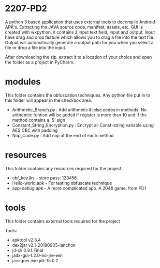 # 2207-PD2
A python 3 based application that uses external tools to decompile Android APK's. Extracting the JAVA source code, manifest, assets, etc.
GUI is created with wxpython, it contains 2 input text field, input and output. Input have drag and drop feature which allows you to drag a file into the text file. Output will automatically generate a output path for you when you select a file or drop a file into the input.

After downloading the zip, extract it to a location of your choice and open the folder as a project in PyCharm.
# modules
This folder contains the obfuscation techniques. Any python file put in to this folder will appear in the checkbox area.
 -  Arithmetic_Branch.py : Add arithmetic if-else codes in methods. No arithemtic funtion will be added if register is more than 10 and if the method contains a '$' sign
 -  Constant_String_Encryption.py : Encrypt all Const-string variable using AES CBC with padding 
 -  Nop_Code.py : Add nop at the end of each method
# resources
This folder contains any resources required for the project
 - obf_key.jks - store pass: 123456
 - Hello-world.apk - For testing obfuscate technique
 - app-debug.apk - A more complicated app. A 2048 game, from PD1
# tools
This folder contains external tools required for the project

  Tools:
- apktool v2.3.4
- dex2jar v2.1-20190905-lanchon
- jd-cli 0.9.1.Final
- jadx-gui-1.2.0-no-jre-win
- jarsigner.exe jdk-15.0.2
